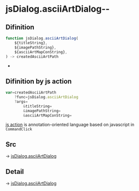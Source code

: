 # jsDialog.asciiArtDialog--

## Difinition

```js.js
function jsDialog.asciiArtDialog(
	${titleString},
	${imagePathString},
	${asciiArtMapConString},
) -> createdAsciiArtPath
```

- 


## Difinition by js action

```js.js
var=createdAsciiArtPath
	?func=jsDialog.asciiArtDialog
	?args=
		&titleString=
		&imagePathString=
		&asciiArtMapConString=
```

[js action](#) is annotation-oriented language based on javascript in `CommandClick`



## Src

-> [jsDialog.asciiArtDialog](https://github.com/puutaro/CommandClick/blob/master/app/src/main/java/com/puutaro/commandclick/fragment_lib/terminal_fragment/js_interface/dialog/JsDialog.kt#L298)

## Detail

-> [jsDialog.asciiArtDialog](https://github.com/puutaro/CommandClick/blob/master/md/developer/js_interface/details/dialog/JsDialog/asciiArtDialog.md)
